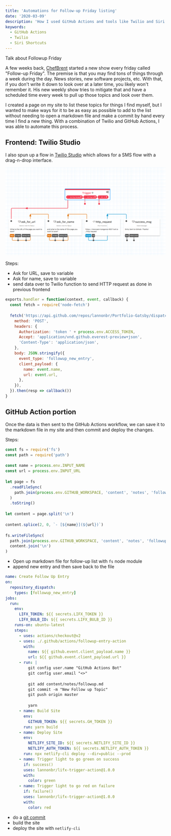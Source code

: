```yaml
---
title: 'Automations for Follow-up Friday listing'
date: '2020-03-09'
description: 'How I used GitHub Actions and tools like Twilio and Siri Shortcuts to automate the process of adding items to a follow-up list'
keywords:
  - GitHub Actions
  - Twilio
  - Siri Shortcuts
---
```


Talk about Followup Friday

A few weeks back, [ChefBrent](https://twitch.tv/chefbrent) started a new show every friday called "Follow-up Friday". The premise is that you may find tons of things through a week during the day. News stories, new software projects, etc. With that, if you don't write it down to look over at a later time, you likely won't remember it. His new weekly show tries to mitigate that and have a scheduled time every week to pull up those topics and look over them.

I created a page on my site to list these topics for things I find myself, but I wanted to make ways for it to be as easy as possible to add to the list without needing to open a markdown file and make a commit by hand every time I find a new thing. With a combination of Twilio and GitHub Actions, I was able to automate this process.

## Frontend: Twilio Studio

I also spun up a flow in [Twilio Studio](https://www.twilio.com/studio) which allows for a SMS flow with a drag-n-drop interface.

![Twilio Studio flow](./twilio-studio-flow.png)

Steps:

- Ask for URL, save to variable
- Ask for name, save to variable
- send data over to Twilio function to send HTTP request as done in previous frontend

```js title=function.js
exports.handler = function(context, event, callback) {
  const fetch = require('node-fetch')

  fetch('https://api.github.com/repos/lannonbr/Portfolio-Gatsby/dispatches', {
    method: 'POST',
    headers: {
      Authorization: 'token ' + process.env.ACCESS_TOKEN,
      Accept: 'application/vnd.github.everest-preview+json',
      'Content-Type': 'application/json',
    },
    body: JSON.stringify({
      event_type: 'followup_new_entry',
      client_payload: {
        name: event.name,
        url: event.url,
      },
    }),
  }).then(resp => callback())
}
```

## GitHub Action portion

Once the data is then sent to the GitHub Actions workflow, we can save it to the markdown file in my site and then commit and deploy the changes.

Steps:

```js title=followup-entry-action/index.js
const fs = require('fs')
const path = require('path')

const name = process.env.INPUT_NAME
const url = process.env.INPUT_URL

let page = fs
  .readFileSync(
    path.join(process.env.GITHUB_WORKSPACE, 'content', 'notes', 'followup.md')
  )
  .toString()

let content = page.split('\n')

content.splice(2, 0, `- [${name}](${url})`)

fs.writeFileSync(
  path.join(process.env.GITHUB_WORKSPACE, 'content', 'notes', 'followup.md'),
  content.join('\n')
)
```

- Open up markdown file for follow-up list with `fs` node module
- append new entry and then save back to the file

```yaml title=followup-entry.yml
name: Create Follow Up Entry
on:
  repository_dispatch:
    types: [followup_new_entry]
jobs:
  run:
    env:
      LIFX_TOKEN: ${{ secrets.LIFX_TOKEN }}
      LIFX_BULB_ID: ${{ secrets.LIFX_BULB_ID }}
    runs-on: ubuntu-latest
    steps:
      - uses: actions/checkout@v2
      - uses: ./.github/actions/followup-entry-action
        with:
          name: ${{ github.event.client_payload.name }}
          url: ${{ github.event.client_payload.url }}
      - run: |
          git config user.name "GitHub Actions Bot"
          git config user.email "<>"

          git add content/notes/followup.md
          git commit -m "New Follow up Topic"
          git push origin master

          yarn
      - name: Build Site
        env:
          GITHUB_TOKEN: ${{ secrets.GH_TOKEN }}
        run: yarn build
      - name: Deploy Site
        env:
          NETLIFY_SITE_ID: ${{ secrets.NETLIFY_SITE_ID }}
          NETLIFY_AUTH_TOKEN: ${{ secrets.NETLIFY_AUTH_TOKEN }}
        run: npx netlify-cli deploy --dir=public --prod
      - name: Trigger light to go green on success
        if: success()
        uses: lannonbr/lifx-trigger-action@1.0.0
        with:
          color: green
      - name: Trigger light to go red on failure
        if: failure()
        uses: lannonbr/lifx-trigger-action@1.0.0
        with:
          color: red
```

- do a [git commit](/blog/2019-12-09-git-commit-in-actions/)
- build the site
- deploy the site with `netlify-cli`
